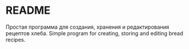 # README
Простая программа для создания, хранения и редактирования рецептов хлеба.
Simple program for creating, storing and editing bread recipes.
